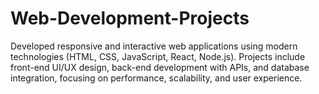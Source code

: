 # Web-Development-Projects
Developed responsive and interactive web applications using modern technologies (HTML, CSS, JavaScript, React, Node.js). Projects include front-end UI/UX design, back-end development with APIs, and database integration, focusing on performance, scalability, and user experience.
